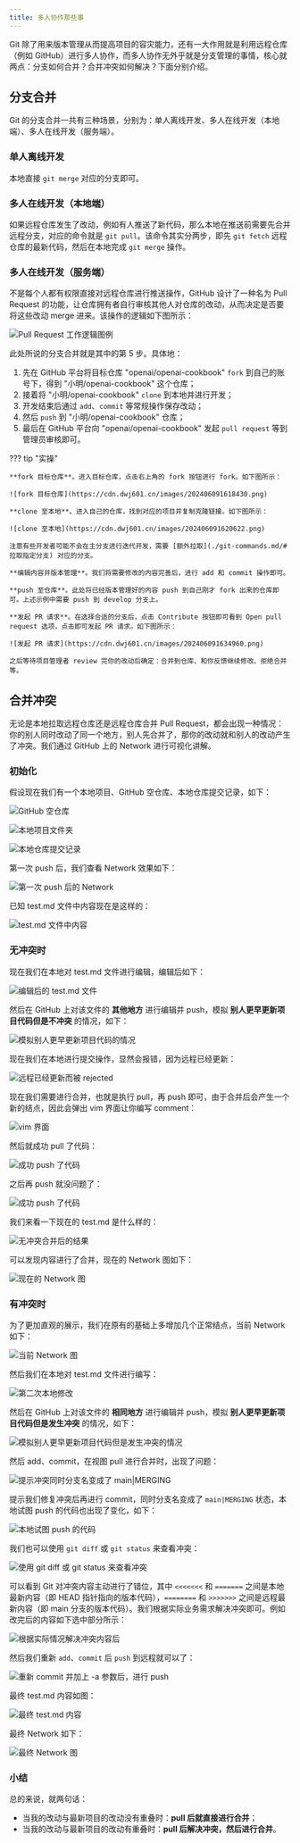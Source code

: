 ```yaml
---
title: 多人协作那些事
---
```


Git 除了用来版本管理从而提高项目的容灾能力，还有一大作用就是利用远程仓库（例如 GitHub）进行多人协作，而多人协作无外乎就是分支管理的事情，核心就两点：分支如何合并？合并冲突如何解决？下面分别介绍。

## 分支合并

Git 的分支合并一共有三种场景，分别为：单人离线开发、多人在线开发（本地端）、多人在线开发（服务端）。

### 单人离线开发

本地直接 `git merge` 对应的分支即可。

### 多人在线开发（本地端）

如果远程仓库发生了改动，例如有人推送了新代码，那么本地在推送前需要先合并远程分支，对应的命令就是 `git pull`。该命令其实分两步，即先 `git fetch` 远程仓库的最新代码，然后在本地完成 `git merge` 操作。

### 多人在线开发（服务端）

不是每个人都有权限直接对远程仓库进行推送操作，GitHub 设计了一种名为 Pull Request 的功能，让仓库拥有者自行审核其他人对仓库的改动，从而决定是否要将这些改动 merge 进来。该操作的逻辑如下图所示：

![Pull Request 工作逻辑图例](https://cdn.dwj601.cn/images/202406091607490.svg)

此处所说的分支合并就是其中的第 5 步。具体地：

1. 先在 GitHub 平台将目标仓库 "openai/openai-cookbook" `fork` 到自己的账号下，得到 "小明/openai-cookbook" 这个仓库；
2. 接着将 "小明/openai-cookbook" `clone` 到本地并进行开发；
3. 开发结束后通过 `add`、`commit` 等常规操作保存改动；
4. 然后 `push` 到 "小明/openai-cookbook" 仓库；
5. 最后在 GitHub 平台向 "openai/openai-cookbook" 发起 `pull request` 等到管理员审核即可。

??? tip "实操"

    **fork 目标仓库**。进入目标仓库，点击右上角的 fork 按钮进行 fork。如下图所示：
    
    ![fork 目标仓库](https://cdn.dwj601.cn/images/202406091618430.png)
    
    **clone 至本地**。进入自己的仓库，找到对应的项目并复制克隆链接。如下图所示：
    
    ![clone 至本地](https://cdn.dwj601.cn/images/202406091620622.png)
    
    注意有些开发者可能不会在主分支进行迭代开发，需要 [额外拉取](./git-commands.md/#拉取指定分支) 对应的分支。
    
    **编辑内容并版本管理**。我们将需要修改的内容完善后，进行 add 和 commit 操作即可。
    
    **push 至仓库**。此处将已经版本管理好的内容 push 到自己刚才 fork 出来的仓库即可。上述示例中需要 push 到 develop 分支上。
    
    **发起 PR 请求**。在选择合适的分支后，点击 Contribute 按钮即可看到 Open pull request 选项，点击即可发起 PR 请求。如下图所示：
    
    ![发起 PR 请求](https://cdn.dwj601.cn/images/202406091634960.png)
    
    之后等待项目管理者 review 完你的改动后确定：合并到仓库、和你反馈继续修改、拒绝合并等。

## 合并冲突

无论是本地拉取远程仓库还是远程仓库合并 Pull Request，都会出现一种情况：你的别人同时改动了同一个地方，别人先合并了，那你的改动就和别人的改动产生了冲突。我们通过 GitHub 上的 Network 进行可视化讲解。

### 初始化

假设现在我们有一个本地项目、GitHub 空仓库、本地仓库提交记录，如下：

![GitHub 空仓库](https://cdn.dwj601.cn/images/202402270029674.png)

![本地项目文件夹](https://cdn.dwj601.cn/images/202402270029675.png)

![本地仓库提交记录](https://cdn.dwj601.cn/images/202402270029676.png)

第一次 push 后，我们查看 Network 效果如下：

![第一次 push 后的 Network](https://cdn.dwj601.cn/images/202402270029677.png)

已知 test.md 文件中内容现在是这样的：

![test.md 文件中内容](https://cdn.dwj601.cn/images/202402270029678.png)

### 无冲突时

现在我们在本地对 test.md 文件进行编辑，编辑后如下：

![编辑后的 test.md 文件](https://cdn.dwj601.cn/images/202402270029680.png)

然后在 GitHub 上对该文件的 **其他地方** 进行编辑并 push，模拟 **别人更早更新项目代码但是不冲突** 的情况，如下：

![模拟别人更早更新项目代码的情况](https://cdn.dwj601.cn/images/202402270029681.png)

现在我们在本地进行提交操作，显然会报错，因为远程已经更新：

![远程已经更新而被 rejected](https://cdn.dwj601.cn/images/202402270029682.png)

现在我们需要进行合并，也就是执行 pull，再 push 即可，由于合并后会产生一个新的结点，因此会弹出 vim 界面让你编写 comment：

![vim 界面](https://cdn.dwj601.cn/images/202402270029683.png)

然后就成功 pull 了代码：

![成功 push 了代码](https://cdn.dwj601.cn/images/202402270029684.png)

之后再 push 就没问题了：

![成功 push 了代码](https://cdn.dwj601.cn/images/202402270029685.png)

我们来看一下现在的 test.md 是什么样的：

![无冲突合并后的结果](https://cdn.dwj601.cn/images/202402270029686.png)

可以发现内容进行了合并，现在的 Network 图如下：

![现在的 Network 图](https://cdn.dwj601.cn/images/202402270029687.png)

### 有冲突时

为了更加直观的展示，我们在原有的基础上多增加几个正常结点，当前 Network 如下：

![当前 Network 图](https://cdn.dwj601.cn/images/202402270029688.png)

然后我们在本地对 test.md 文件进行编写：

![第二次本地修改](https://cdn.dwj601.cn/images/202402270029689.png)

然后在 GitHub 上对该文件的 **相同地方** 进行编辑并 push，模拟 **别人更早更新项目代码但是发生冲突** 的情况，如下：

![模拟别人更早更新项目代码但是发生冲突的情况](https://cdn.dwj601.cn/images/202402270029690.png)

然后 add、commit，在视图 pull 进行合并时，出现了问题：

![提示冲突同时分支名变成了 main|MERGING](https://cdn.dwj601.cn/images/202402270029691.png)

提示我们修复冲突后再进行 commit，同时分支名变成了 `main|MERGING` 状态，本地试图 push 的代码也出现了变化，如下：

![本地试图 push 的代码](https://cdn.dwj601.cn/images/202402270029692.png)

我们也可以使用 `git diff` 或 `git status` 来查看冲突：

![使用 git diff 或 git status 来查看冲突](https://cdn.dwj601.cn/images/202402270029693.png)

可以看到 Git 对冲突内容主动进行了错位，其中 `<<<<<<<` 和 `=======` 之间是本地最新内容（即 HEAD 指针指向的版本代码），`========` 和 `>>>>>>>` 之间是远程最新内容（即 main 分支的版本代码）。我们根据实际业务需求解决冲突即可。例如改完后的内容如下选中部分所示：

![根据实际情况解决冲突内容后](https://cdn.dwj601.cn/images/202402270029694.png)

然后我们重新 `add`、`commit` 后 `push` 到远程就可以了：

![重新 commit 并加上 -a 参数后，进行 push](https://cdn.dwj601.cn/images/202402270029695.png)

最终 test.md 内容如图：

![最终 test.md 内容](https://cdn.dwj601.cn/images/202402270029696.png)

最终 Network 如下：

![最终 Network 图](https://cdn.dwj601.cn/images/202402270029697.png)

### 小结

总的来说，就两句话：

- 当我的改动与最新项目的改动没有重叠时：**pull 后就直接进行合并**；
- 当我的改动与最新项目的改动有重叠时：**pull 后解决冲突，然后进行合并**。
